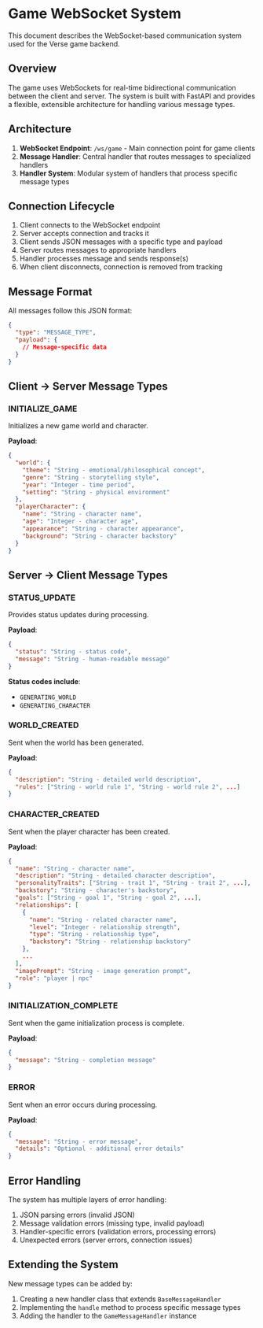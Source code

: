 
# Game WebSocket System

This document describes the WebSocket-based communication system used for the Verse game backend.

## Overview

The game uses WebSockets for real-time bidirectional communication between the client and server. The system is built with FastAPI and provides a flexible, extensible architecture for handling various message types.

## Architecture

1. **WebSocket Endpoint**: `/ws/game` - Main connection point for game clients
2. **Message Handler**: Central handler that routes messages to specialized handlers
3. **Handler System**: Modular system of handlers that process specific message types

## Connection Lifecycle

1. Client connects to the WebSocket endpoint
2. Server accepts connection and tracks it
3. Client sends JSON messages with a specific type and payload
4. Server routes messages to appropriate handlers
5. Handler processes message and sends response(s)
6. When client disconnects, connection is removed from tracking

## Message Format

All messages follow this JSON format:

```json
{
  "type": "MESSAGE_TYPE",
  "payload": {
    // Message-specific data
  }
}
```

## Client -> Server Message Types

### INITIALIZE_GAME

Initializes a new game world and character.

**Payload**:
```json
{
  "world": {
    "theme": "String - emotional/philosophical concept",
    "genre": "String - storytelling style",
    "year": "Integer - time period",
    "setting": "String - physical environment"
  },
  "playerCharacter": {
    "name": "String - character name",
    "age": "Integer - character age",
    "appearance": "String - character appearance",
    "background": "String - character backstory"
  }
}
```

## Server -> Client Message Types

### STATUS_UPDATE

Provides status updates during processing.

**Payload**:
```json
{
  "status": "String - status code",
  "message": "String - human-readable message"
}
```

**Status codes include**:
- `GENERATING_WORLD`
- `GENERATING_CHARACTER`

### WORLD_CREATED

Sent when the world has been generated.

**Payload**:
```json
{
  "description": "String - detailed world description",
  "rules": ["String - world rule 1", "String - world rule 2", ...]
}
```

### CHARACTER_CREATED

Sent when the player character has been created.

**Payload**:
```json
{
  "name": "String - character name",
  "description": "String - detailed character description",
  "personalityTraits": ["String - trait 1", "String - trait 2", ...],
  "backstory": "String - character's backstory",
  "goals": ["String - goal 1", "String - goal 2", ...],
  "relationships": [
    {
      "name": "String - related character name",
      "level": "Integer - relationship strength",
      "type": "String - relationship type",
      "backstory": "String - relationship backstory"
    },
    ...
  ],
  "imagePrompt": "String - image generation prompt",
  "role": "player | npc"
}
```

### INITIALIZATION_COMPLETE

Sent when the game initialization process is complete.

**Payload**:
```json
{
  "message": "String - completion message"
}
```

### ERROR

Sent when an error occurs during processing.

**Payload**:
```json
{
  "message": "String - error message",
  "details": "Optional - additional error details"
}
```

## Error Handling

The system has multiple layers of error handling:
1. JSON parsing errors (invalid JSON)
2. Message validation errors (missing type, invalid payload)
3. Handler-specific errors (validation errors, processing errors)
4. Unexpected errors (server errors, connection issues)

## Extending the System

New message types can be added by:
1. Creating a new handler class that extends `BaseMessageHandler`
2. Implementing the `handle` method to process specific message types
3. Adding the handler to the `GameMessageHandler` instance 